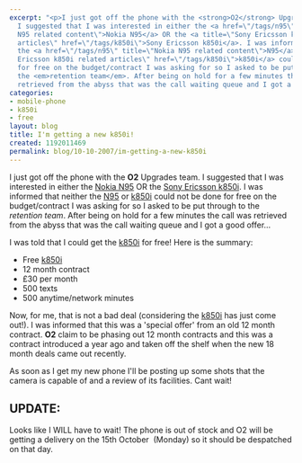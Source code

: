 ```yaml
---
excerpt: "<p>I just got off the phone with the <strong>O2</strong> Upgrades team.
  I suggested that I was interested in either the <a href=\"/tags/n95\" title=\"Nokia
  N95 related content\">Nokia N95</a> OR the <a title=\"Sony Ericsson k850i related
  articles\" href=\"/tags/k850i\">Sony Ericsson k850i</a>. I was informed that neither
  the <a href=\"/tags/n95\" title=\"Nokia N95 related content\">N95</a> or <a title=\"Sony
  Ericsson k850i related articles\" href=\"/tags/k850i\">k850i</a> could not be done
  for free on the budget/contract I was asking for so I asked to be put through to
  the <em>retention team</em>. After being on hold for a few minutes the call was
  retrieved from the abyss that was the call waiting queue and I got a good offer&hellip;</p>\r\n"
categories:
- mobile-phone
- k850i
- free
layout: blog
title: I'm getting a new k850i!
created: 1192011469
permalink: blog/10-10-2007/im-getting-a-new-k850i
---
```

<p>I just got off the phone with the <strong>O2</strong> Upgrades team. I suggested that I was interested in either the <a href="/tags/n95" title="Nokia N95 related content">Nokia N95</a> OR the <a title="Sony Ericsson k850i related articles" href="/tags/k850i">Sony Ericsson k850i</a>. I was informed that neither the <a href="/tags/n95" title="Nokia N95 related content">N95</a> or <a title="Sony Ericsson k850i related articles" href="/tags/k850i">k850i</a> could not be done for free on the budget/contract I was asking for so I asked to be put through to the <em>retention team</em>. After being on hold for a few minutes the call was retrieved from the abyss that was the call waiting queue and I got a good offer&hellip;</p>
<!--break-->
<p>I was told that I could get the <a title="Sony Ericsson k850i related articles" href="/tags/k850i">k850i</a> for free! Here is the summary:</p>
<ul>
    <li>Free <a title="Sony Ericsson k850i related articles" href="/tags/k850i">k850i</a></li>
    <li>12 month contract</li>
    <li>&pound;30 per month</li>
    <li>500 texts</li>
    <li>500 anytime/network minutes</li>
</ul>
<p>Now, for me, that is not a bad deal (considering the <a title="Sony Ericsson k850i related articles" href="/tags/k850i">k850i</a> has just come out!). I was informed that this was a 'special offer' from an old 12 month contract. <strong>O2</strong> claim to be phasing out 12 month contracts and this was a contract introduced a year ago and taken off the shelf when the new 18 month deals came out recently.</p>
<p>As soon as I get my new phone I'll be posting up some shots that the camera is capable of and a review of its facilities. Cant wait!</p>
<h2>UPDATE:</h2>
<p>Looks like I WILL have to wait! The phone is out of stock and O2 will be getting a delivery on the 15th October&nbsp; (Monday) so it should be despatched on that day.</p>
